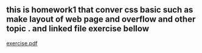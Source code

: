 ## this is homework1 that conver css basic such as make layout of web page and overflow and other topic . and linked file exercise bellow
[exercise.pdf](https://github.com/nasrmohammad4804/front-end-training/files/12306873/exercise.pdf)
